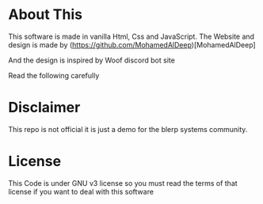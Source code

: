 # About This

This software is made in vanilla Html,
Css and JavaScript. 
The Website and design is made by (https://github.com/MohamedAlDeep)[MohamedAlDeep]

And the design is inspired by Woof discord bot site

Read the following carefully 

# Disclaimer

This repo is not official it is just a demo for the blerp systems community.

# License 

This Code is under GNU v3 license so you must read the terms of that license 
if you want to deal with this software


